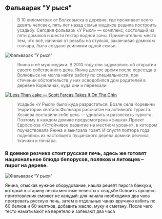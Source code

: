 ## Фальварак "У рыся" 
>В 10 километрах от Волковыска в деревне, где проживает всего девять человек, пять лет назад семья медиков решила построить усадьбу. Сегодня фольварк «У Рыся» — комплекс, состоящий из пяти домиков и шести гектар водной зоны. Примечательно место тем, что всё, начиная от резьбы на стульях, заканчивая домиком гончара, было создано усилиями одной семьи.

![Фальварак "У рыся"](../src/assets/falvarek.png "Falvarek")

>Янина и её муж медики. В 2010 году они задумались об открытии своего собственного дела. Янина долгое время после переезда в Волковыск не могла найти работу по специальности, при стечении обстоятельств у них осводобился дом родителей в деревне Кореличах, куда они и переехали


[![Less Than Jake — Scott Farcas Takes It On The Chin](https://img.youtube.com/vi/XLrZOfytIaY/0.jpg)](https://www.youtube.com/watch?v=XLrZOfytIaY)

>Усадьбе «У Рыся» было куда разрастаться. Возле села Коревичи территории хватало.Фольварк рассчитан на активного туриста. Хозяева поставили себе цель — удивлять и развлекать туриста. Поэтому в каждом домике предусмотрена «фишка».Проект Евросоюза «Устойчивое развитие на местном уровне», в котором поучаствовала Янина и выиграла грант. И спустя полтора года поднялись из настоящего пущанского дерева домики резчика, ткачихи и гончара.

### В домике резчика стоит русская печь, здесь же готовят национальное блюдо белорусов, поляков и литовцев – пирог на дереве. 

![Фальварак "У рыся"](../src/assets/pech.jpg "Falvarek")

Янина, отыскав нужное оборудование, нашла рецепт пирога банкухи, который в старину пекли местные невесты к свадьбе.Освоить процесс приготовления сможет не каждый: для начала необходимо два часа прогревать русскую печь, затем в отдельных чанах вручную взбить по 60 белков и 60 желтков, добавить масло, муку и сметану. После чего тесто наматывают на веретело и запекают два часа